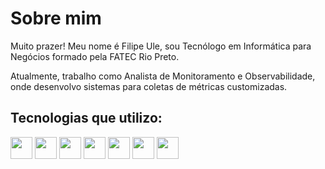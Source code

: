 # Sobre mim

Muito prazer! Meu nome é Filipe Ule, sou Tecnólogo em Informática para Negócios formado pela FATEC Rio Preto. 

Atualmente, trabalho como Analista de Monitoramento e Observabilidade, onde desenvolvo sistemas para coletas de métricas customizadas.

## Tecnologias que utilizo:

<img src="https://cdn.jsdelivr.net/gh/devicons/devicon@latest/icons/go/go-original-wordmark.svg" width="35" /> <img src="https://cdn.jsdelivr.net/gh/devicons/devicon@latest/icons/python/python-original.svg" width="35" /> <img src="https://cdn.jsdelivr.net/gh/devicons/devicon@latest/icons/nodejs/nodejs-original-wordmark.svg" width="35" /> <img src="https://www.vectorlogo.zone/logos/zabbix/zabbix-ar21.svg" width="35" /> <img src="https://cdn.jsdelivr.net/gh/devicons/devicon@latest/icons/grafana/grafana-original-wordmark.svg" width="35" /> <img src="https://cdn.jsdelivr.net/gh/devicons/devicon@latest/icons/debian/debian-original-wordmark.svg" width="35" /> <img src="https://cdn.jsdelivr.net/gh/devicons/devicon@latest/icons/amazonwebservices/amazonwebservices-original-wordmark.svg" width="35" />
